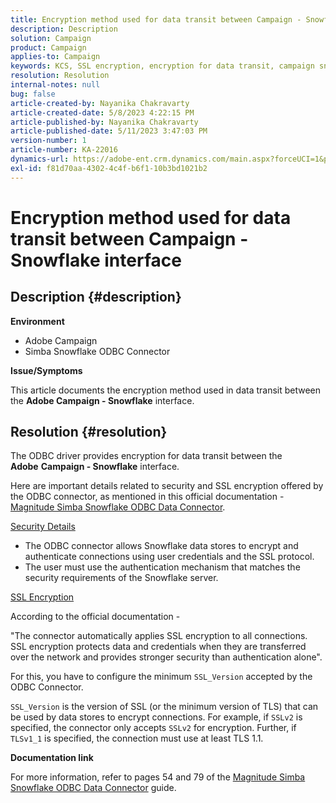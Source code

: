 ```yaml
---
title: Encryption method used for data transit between Campaign - Snowflake interface
description: Description
solution: Campaign
product: Campaign
applies-to: Campaign
keywords: KCS, SSL encryption, encryption for data transit, campaign snowflake interface, ODBC driver
resolution: Resolution
internal-notes: null
bug: false
article-created-by: Nayanika Chakravarty
article-created-date: 5/8/2023 4:22:15 PM
article-published-by: Nayanika Chakravarty
article-published-date: 5/11/2023 3:47:03 PM
version-number: 1
article-number: KA-22016
dynamics-url: https://adobe-ent.crm.dynamics.com/main.aspx?forceUCI=1&pagetype=entityrecord&etn=knowledgearticle&id=779bd679-bced-ed11-8849-6045bd006239
exl-id: f81d70aa-4302-4c4f-b6f1-10b3bd1021b2
---
```

# Encryption method used for data transit between Campaign - Snowflake interface

## Description {#description}


<b>Environment</b>

- Adobe Campaign
- Simba Snowflake ODBC Connector


<b>Issue/Symptoms</b>

This article documents the encryption method used in data transit between the <b>Adobe Campaign - Snowflake</b> interface.


## Resolution {#resolution}


The ODBC driver provides encryption for data transit between the <b>Adobe</b> <b>Campaign - Snowflake</b> interface.

Here are important details related to security and SSL encryption offered by the ODBC connector, as mentioned in this official documentation - [Magnitude Simba Snowflake ODBC Data Connector](https://docs.posit.co/drivers/1.8.0/pdf/Simba%20Snowflake%20ODBC%20Connector%20Install%20and%20Configuration%20Guide.pdf).

<u>Security Details</u>

- The ODBC connector allows Snowflake data stores to encrypt and authenticate connections using user credentials and the SSL protocol.
- The user must use the authentication mechanism that matches the security requirements of the Snowflake server.


<u>SSL Encryption</u>

According to the official documentation -

"The connector automatically applies SSL encryption to all connections. SSL encryption protects data and credentials when they are transferred over the network and provides stronger security than authentication alone".

For this, you have to configure the minimum `SSL_Version` accepted by the ODBC Connector.

`SSL_Version` is the version of SSL (or the minimum version of TLS) that can be used by data stores to encrypt connections. For example, if `SSLv2` is specified, the connector only accepts `SSLv2` for encryption. Further, if `TLSv1_1` is specified, the connection must use at least TLS 1.1.

<b>Documentation link</b>

For more information, refer to pages 54 and 79 of the [Magnitude Simba Snowflake ODBC Data Connector](https://docs.posit.co/drivers/1.8.0/pdf/Simba%20Snowflake%20ODBC%20Connector%20Install%20and%20Configuration%20Guide.pdf) guide.
